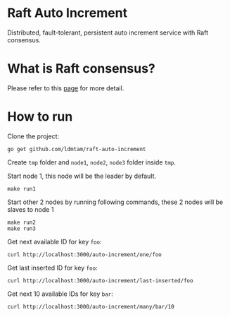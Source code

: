 # Raft Auto Increment
Distributed, fault-tolerant, persistent auto increment service with Raft consensus.

# What is Raft consensus?
Please refer to this [page](https://raft.github.io/) for more detail.

# How to run
Clone the project:
```
go get github.com/ldmtam/raft-auto-increment
```

Create `tmp` folder and `node1`, `node2`, `node3` folder inside `tmp`.

Start node 1, this node will be the leader by default.
```
make run1
```

Start other 2 nodes by running following commands, these 2 nodes will be slaves to node 1
```
make run2
make run3
```

Get next available ID for key `foo`:
```
curl http://localhost:3000/auto-increment/one/foo
```

Get last inserted ID for key `foo`:
```
curl http://localhost:3000/auto-increment/last-inserted/foo
```

Get next 10 available IDs for key `bar`:
```
curl http://localhost:3000/auto-increment/many/bar/10
```
